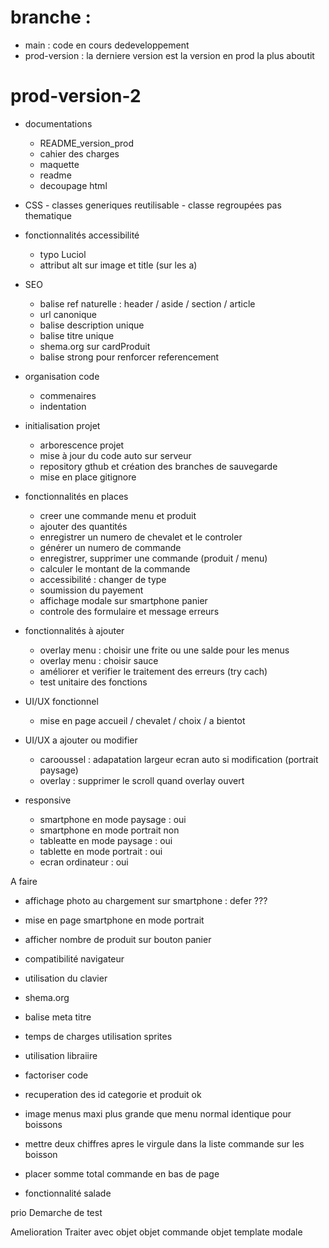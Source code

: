 # branche :
- main : code en cours dedeveloppement
- prod-version : la derniere version est la version en prod la plus aboutit

# prod-version-2
   - documentations
     - README_version_prod
     - cahier des charges
     - maquette
     - readme
     - decoupage html

   - CSS
    - classes generiques reutilisable
    - classe regroupées pas thematique

  - fonctionnalités accessibilité
    - typo Luciol
    - attribut alt sur image et title (sur les a)
  
  - SEO
    - balise ref naturelle : header / aside / section / article
    - url canonique
    - balise description unique
    - balise titre unique
    - shema.org sur cardProduit
    - balise strong pour renforcer referencement
  
  - organisation code
    - commenaires
    - indentation
  
  - initialisation projet 
    - arborescence projet
    - mise à jour du code auto sur serveur
    - repository gthub et création des branches de sauvegarde
    - mise en place gitignore
  
  - fonctionnalités en places
    - creer une commande menu et produit
    - ajouter des quantités
    - enregistrer un numero de chevalet et le controler
    - générer un numero de commande
    - enregistrer, supprimer une commande (produit / menu)
    - calculer le montant de la commande
    - accessibilité : changer de type
    - soumission du payement
    - affichage modale sur smartphone panier
    - controle des formulaire et message erreurs

  - fonctionnalités à ajouter
    - overlay menu : choisir une frite ou une salde pour les menus
    - overlay menu : choisir sauce 
    - améliorer et verifier le traitement des erreurs (try cach)
    - test unitaire des fonctions
 
  - UI/UX fonctionnel
    - mise en page accueil / chevalet / choix / a bientot

  - UI/UX a ajouter ou modifier
    - carooussel : adapatation largeur ecran auto si modification (portrait paysage)
    - overlay : supprimer le scroll quand overlay ouvert
 
 - responsive
   - smartphone en mode paysage : oui
   - smartphone en mode portrait non
   - tableatte en mode paysage : oui
   - tablette en mode portrait : oui 
   - ecran ordinateur : oui
  
 A faire 
 - affichage photo au chargement sur smartphone : defer ???
 - mise en page smartphone en mode portrait
 - afficher nombre de produit sur bouton panier
 - compatibilité navigateur
 - utilisation du clavier
 - shema.org
 - balise meta titre
 - temps de charges utilisation sprites
 - utilisation libraiire
 - factoriser code
- recuperation des id categorie et produit ok
  
- image menus maxi plus grande que menu normal identique pour boissons
- mettre deux chiffres apres le virgule dans la liste commande sur les boisson
- placer somme total commande en bas de page
- fonctionnalité salade




prio
Demarche de test

Amelioration 
Traiter avec objet
  objet commande
  objet template modale